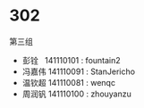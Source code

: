 # 302
第三组
* 彭铨   141110101 : fountain2
* 冯嘉伟 141110091 : StanJericho
* 温钦超 141110081 : wenqc
* 周润钒 141110100 : zhouyanzu
